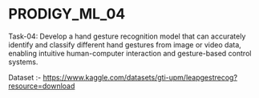 # PRODIGY_ML_04


Task-04: Develop a hand gesture recognition model that can accurately identify and classify different hand gestures from image or video data, enabling intuitive human-computer interaction and gesture-based control systems.

Dataset :- https://www.kaggle.com/datasets/gti-upm/leapgestrecog?resource=download
